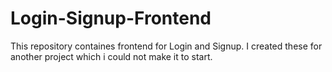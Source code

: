 # Login-Signup-Frontend
This repository containes frontend for Login and Signup. I created these for another project which i could not make it to start.
